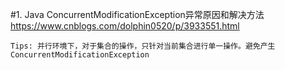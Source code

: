 #1. Java ConcurrentModificationException异常原因和解决方法
    https://www.cnblogs.com/dolphin0520/p/3933551.html
    
    Tips: 并行环境下，对于集合的操作，只针对当前集合进行单一操作。避免产生ConcurrentModificationException